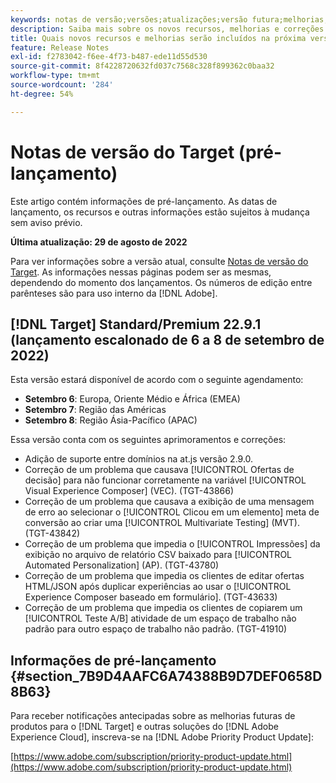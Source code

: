 ```yaml
---
keywords: notas de versão;versões;atualizações;versão futura;melhorias;novos recursos;correções;atualizações;pré-lançamento
description: Saiba mais sobre os novos recursos, melhorias e correções incluídos na próxima versão do Adobe Target, incluindo SDKs, APIs e bibliotecas JavaScript.
title: Quais novos recursos e melhorias serão incluídos na próxima versão?
feature: Release Notes
exl-id: f2783042-f6ee-4f73-b487-ede11d55d530
source-git-commit: 8f4228720632fd037c7568c328f899362c0baa32
workflow-type: tm+mt
source-wordcount: '284'
ht-degree: 54%

---
```


# Notas de versão do Target (pré-lançamento)

Este artigo contém informações de pré-lançamento. As datas de lançamento, os recursos e outras informações estão sujeitos à mudança sem aviso prévio.

**Última atualização: 29 de agosto de 2022**

Para ver informações sobre a versão atual, consulte [Notas de versão do Target](release-notes.md). As informações nessas páginas podem ser as mesmas, dependendo do momento dos lançamentos. Os números de edição entre parênteses são para uso interno da [!DNL Adobe].

## [!DNL Target] Standard/Premium 22.9.1 (lançamento escalonado de 6 a 8 de setembro de 2022)

Esta versão estará disponível de acordo com o seguinte agendamento:

* **Setembro 6**: Europa, Oriente Médio e África (EMEA)
* **Setembro 7**: Região das Américas
* **Setembro 8**: Região Ásia-Pacífico (APAC)

Essa versão conta com os seguintes aprimoramentos e correções:

* Adição de suporte entre domínios na at.js versão 2.9.0.
* Correção de um problema que causava [!UICONTROL Ofertas de decisão] para não funcionar corretamente na variável [!UICONTROL Visual Experience Composer] (VEC). (TGT-43866)
* Correção de um problema que causava a exibição de uma mensagem de erro ao selecionar o [!UICONTROL Clicou em um elemento] meta de conversão ao criar uma [!UICONTROL Multivariate Testing] (MVT). (TGT-43842)
* Correção de um problema que impedia o [!UICONTROL Impressões] da exibição no arquivo de relatório CSV baixado para [!UICONTROL Automated Personalization] (AP). (TGT-43780)
* Correção de um problema que impedia os clientes de editar ofertas HTML/JSON após duplicar experiências ao usar o [!UICONTROL Experience Composer baseado em formulário]. (TGT-43633)
* Correção de um problema que impedia os clientes de copiarem um [!UICONTROL Teste A/B] atividade de um espaço de trabalho não padrão para outro espaço de trabalho não padrão. (TGT-41910)

## Informações de pré-lançamento {#section_7B9D4AAFC6A74388B9D7DEF0658D8B63}

Para receber notificações antecipadas sobre as melhorias futuras de produtos para o [!DNL Target] e outras soluções do [!DNL Adobe Experience Cloud], inscreva-se na [!DNL Adobe Priority Product Update]:

[https://www.adobe.com/subscription/priority-product-update.html](https://www.adobe.com/subscription/priority-product-update.html)
